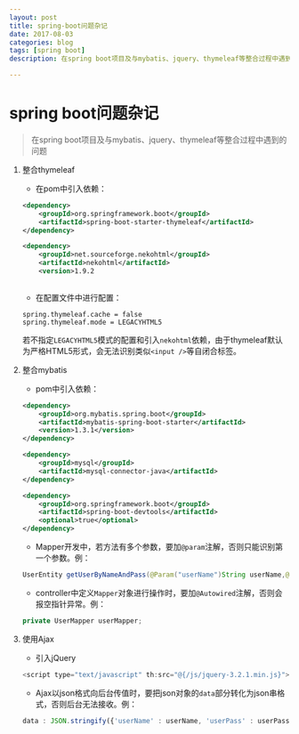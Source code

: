 ```yaml
---
layout: post
title: spring-boot问题杂记
date: 2017-08-03
categories: blog
tags: [spring boot]
description: 在spring boot项目及与mybatis、jquery、thymeleaf等整合过程中遇到的问题。

---
```


# spring boot问题杂记

> 在spring boot项目及与mybatis、jquery、thymeleaf等整合过程中遇到的问题

1. 整合thymeleaf
    * 在pom中引入依赖：
    ``` xml
    <dependency>
		<groupId>org.springframework.boot</groupId>
		<artifactId>spring-boot-starter-thymeleaf</artifactId>
	</dependency>

    <dependency>
		<groupId>net.sourceforge.nekohtml</groupId>
		<artifactId>nekohtml</artifactId>
		<version>1.9.2
        
    ```
   * 在配置文件中进行配置：
    ``` 
    spring.thymeleaf.cache = false
    spring.thymeleaf.mode = LEGACYHTML5

    ```

    若不指定`LEGACYHTML5`模式的配置和引入`nekohtml`依赖，由于thymeleaf默认为严格HTML5形式，会无法识别类似`<input />`等自闭合标签。

1. 整合mybatis
    * pom中引入依赖：
    ``` xml
    <dependency>
		<groupId>org.mybatis.spring.boot</groupId>
		<artifactId>mybatis-spring-boot-starter</artifactId>
		<version>1.3.1</version>
	</dependency>

	<dependency>
		<groupId>mysql</groupId>
		<artifactId>mysql-connector-java</artifactId>
	</dependency>

	<dependency>
		<groupId>org.springframework.boot</groupId>
		<artifactId>spring-boot-devtools</artifactId>
		<optional>true</optional>
	</dependency>

    ```

    * Mapper开发中，若方法有多个参数，要加`@param`注解，否则只能识别第一个参数。例：
    ``` java
    UserEntity getUserByNameAndPass(@Param("userName")String userName,@Param("userPass")String userPass);

    ```

    * controller中定义`Mapper`对象进行操作时，要加`@Autowired`注解，否则会报空指针异常。例：
    ``` java
    private UserMapper userMapper;

    ```

1. 使用Ajax
    * 引入jQuery
    ``` js
    <script type="text/javascript" th:src="@{/js/jquery-3.2.1.min.js}"></script>

    ```

    * Ajax以json格式向后台传值时，要把json对象的`data`部分转化为json串格式，否则后台无法接收。例：
    ``` js
    data : JSON.stringify({'userName' : userName, 'userPass' : userPass),
    
    ```















